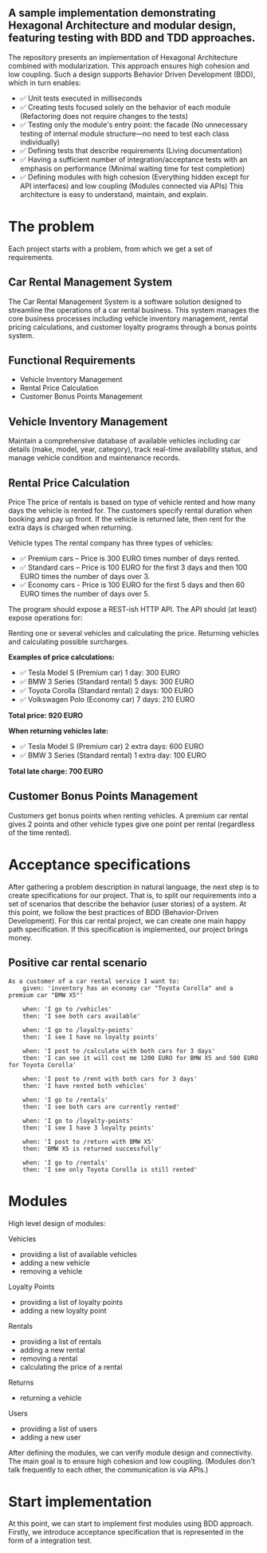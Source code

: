 ## A sample implementation demonstrating Hexagonal Architecture and modular design, featuring testing with BDD and TDD approaches.

The repository presents an implementation of Hexagonal Architecture combined with modularization. This approach ensures high cohesion and low coupling.
Such a design supports Behavior Driven Development (BDD), which in turn enables:

- ✅ Unit tests executed in milliseconds
- ✅ Creating tests focused solely on the behavior of each module (Refactoring does not require changes to the tests)
- ✅ Testing only the module's entry point: the facade (No unnecessary testing of internal module structure—no need to test each class individually)
- ✅ Defining tests that describe requirements (Living documentation)
- ✅ Having a sufficient number of integration/acceptance tests with an emphasis on performance (Minimal waiting time for test completion)
- ✅ Defining modules with high cohesion (Everything hidden except for API interfaces) and low coupling (Modules connected via APIs)
  This architecture is easy to understand, maintain, and explain.

# The problem

Each project starts with a problem, from which we get a set of requirements.

## Car Rental Management System

The Car Rental Management System is a software solution designed to streamline the operations of a car rental business.
This system manages the core business processes including vehicle inventory management, rental pricing calculations, and customer loyalty programs through a bonus points system.

## Functional Requirements
* Vehicle Inventory Management
* Rental Price Calculation
* Customer Bonus Points Management

## Vehicle Inventory Management
   Maintain a comprehensive database of available vehicles including car details (make, model, year, category), track real-time availability status, and manage vehicle condition and maintenance records.

## Rental Price Calculation
   Price
   The price of rentals is based on type of vehicle rented and how many days the vehicle is rented for. The customers specify rental duration when booking and pay up front. If the vehicle is returned late, then rent for the extra days is charged when returning.

   Vehicle types
   The rental company has three types of vehicles:

- ✅ Premium cars – Price is 300 EURO times number of days rented.
- ✅ Standard cars – Price is 100 EURO for the first 3 days and then 100 EURO times the number of days over 3.
- ✅ Economy cars - Price is 100 EURO for the first 5 days and then 60 EURO times the number of days over 5.

The program should expose a REST-ish HTTP API. The API should (at least) expose operations for:

Renting one or several vehicles and calculating the price.
Returning vehicles and calculating possible surcharges.

**Examples of price calculations:**
- ✅ Tesla Model S (Premium car) 1 day: 300 EURO
- ✅ BMW 3 Series (Standard rental) 5 days: 300 EURO
- ✅ Toyota Corolla (Standard rental) 2 days: 100 EURO
- ✅ Volkswagen Polo (Economy car) 7 days: 210 EURO

**Total price: 920 EURO**

**When returning vehicles late:**
- ✅ Tesla Model S (Premium car) 2 extra days: 600 EURO
- ✅ BMW 3 Series (Standard rental) 1 extra day: 100 EURO

**Total late charge: 700 EURO**

## Customer Bonus Points Management
   Customers get bonus points when renting vehicles. A premium car rental gives 2 points and other vehicle types give one point per rental (regardless of the time rented).
   
# Acceptance specifications

After gathering a problem description in natural language, the next step is to create specifications for our project.
That is, to split our requirements into a set of scenarios that describe the behavior (user stories) of a system.
At this point, we follow the best practices of BDD (Behavior-Driven Development).
For this car rental project, we can create one main happy path specification.
If this specification is implemented, our project brings money.

## Positive car rental scenario

    As a customer of a car rental service I want to:
        given: 'inventory has an economy car "Toyota Corolla" and a premium car "BMW X5"'

        when: 'I go to /vehicles'
        then: 'I see both cars available'

        when: 'I go to /loyalty-points'
        then: 'I see I have no loyalty points'

        when: 'I post to /calculate with both cars for 3 days'
        then: 'I can see it will cost me 1200 EURO for BMW X5 and 500 EURO for Toyota Corolla'

        when: 'I post to /rent with both cars for 3 days'
        then: 'I have rented both vehicles'

        when: 'I go to /rentals'
        then: 'I see both cars are currently rented'

        when: 'I go to /loyalty-points'
        then: 'I see I have 3 loyalty points'

        when: 'I post to /return with BMW X5'
        then: 'BMW X5 is returned successfully'

        when: 'I go to /rentals'
        then: 'I see only Toyota Corolla is still rented'

# Modules

High level design of modules:

Vehicles
* providing a list of available vehicles
* adding a new vehicle
* removing a vehicle

Loyalty Points
* providing a list of loyalty points
* adding a new loyalty point

Rentals
* providing a list of rentals
* adding a new rental
* removing a rental
* calculating the price of a rental

Returns
* returning a vehicle

Users
* providing a list of users
* adding a new user

After defining the modules, we can verify module design and connectivity. The main goal is to ensure high cohesion and low coupling.
(Modules don't talk frequently to each other, the communication is via APIs.)

# Start implementation

At this point, we can start to implement first modules using BDD approach. 
Firstly, we introduce acceptance specification that is represented in the form of a integration test.
